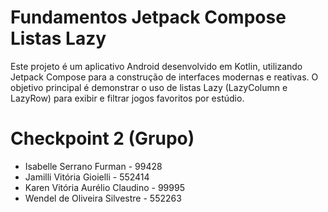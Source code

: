 # Fundamentos Jetpack Compose Listas Lazy

Este projeto é um aplicativo Android desenvolvido em Kotlin, utilizando Jetpack Compose para a construção de interfaces modernas e reativas. O objetivo principal é demonstrar o uso de listas Lazy (LazyColumn e LazyRow) para exibir e filtrar jogos favoritos por estúdio.

# Checkpoint 2 (Grupo)

- Isabelle Serrano Furman - 99428
- Jamilli Vitória Gioielli - 552414
- Karen Vitória Aurélio Claudino - 99995
- Wendel de Oliveira Silvestre - 552263

